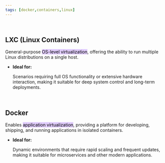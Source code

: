 ```yaml
---
tags: [docker,containers,linux]
---
```


</br>

## LXC (Linux Containers)

General-purpose <mark style="background: #D2B3FFA6;">OS-level virtualization</mark>, offering the ability to run multiple Linux distributions on a single host.

- **Ideal for:**
    
    Scenarios requiring full OS functionality or extensive hardware interaction, making it suitable for deep system control and long-term deployments.

</br>

## Docker

Enables <mark style="background: #D2B3FFA6;">application virtualization</mark>, providing a platform for developing, shipping, and running applications in isolated containers.

- **Ideal for:**
    
    Dynamic environments that require rapid scaling and frequent updates, making it suitable for microservices and other modern applications.